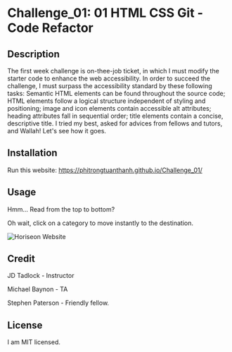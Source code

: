 # Challenge_01: 01 HTML CSS Git - Code Refactor

## Description

The first week challenge is on-thee-job ticket, in which I must modify the starter code to enhance the web accessibility. In order to succeed the challenge, I must surpass the accessibility standard by these following tasks: Semantic HTML elements can be found throughout the source code; HTML elements follow a logical structure independent of styling and positioning; image and icon elements contain accessible alt attributes; heading attributes fall in sequential order; title elements contain a concise, descriptive title. I tried my best, asked for advices from fellows and tutors, and Wallah! Let's see how it goes. 

## Installation

Run this website: <https://phitrongtuanthanh.github.io/Challenge_01/>

## Usage

Hmm... Read from the top to bottom?

Oh wait, click on a category to move instantly to the destination.

![Horiseon Website](phitrongtuanthanh/Challenge_01/assets/images/Screenshot.png)

## Credit

JD Tadlock - Instructor

Michael Baynon - TA

Stephen Paterson - Friendly fellow.

## License

I am MIT licensed.
